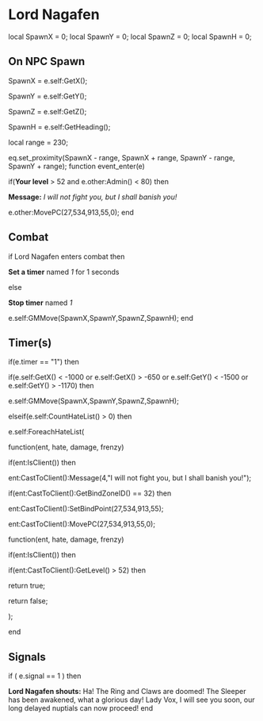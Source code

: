 # Lord Nagafen


local SpawnX = 0;
local SpawnY = 0;
local SpawnZ = 0;
local SpawnH = 0;

## On NPC Spawn

SpawnX = e.self:GetX();

SpawnY = e.self:GetY();

SpawnZ = e.self:GetZ();

SpawnH = e.self:GetHeading();

local range = 230;

eq.set_proximity(SpawnX - range, SpawnX + range, SpawnY - range, SpawnY + range);
function event_enter(e)

if(**Your level** > 52 and e.other:Admin() < 80) then


**Message:** <span class="text-warning">*I will not fight you, but I shall banish you!*</span>


e.other:MovePC(27,534,913,55,0); 
end

## Combat

if Lord Nagafen enters combat  then


**Set a timer** named *1* for 1 seconds

else


**Stop timer** named *1*


e.self:GMMove(SpawnX,SpawnY,SpawnZ,SpawnH);
end

## Timer(s)

if(e.timer == "1") then


if(e.self:GetX() < -1000 or e.self:GetX() > -650 or e.self:GetY() < -1500 or e.self:GetY() > -1170) then



e.self:GMMove(SpawnX,SpawnY,SpawnZ,SpawnH);


elseif(e.self:CountHateList() > 0) then



e.self:ForeachHateList(




function(ent, hate, damage, frenzy)





if(ent:IsClient()) then






ent:CastToClient():Message(4,"I will not fight you, but I shall banish you!");






if(ent:CastToClient():GetBindZoneID() == 32) then







ent:CastToClient():SetBindPoint(27,534,913,55);











ent:CastToClient():MovePC(27,534,913,55,0);












function(ent, hate, damage, frenzy)





if(ent:IsClient()) then






if(ent:CastToClient():GetLevel() > 52) then







return true;














return false;






);

end

## Signals

if ( e.signal == 1 ) then


**Lord Nagafen shouts:** <span class="text-danger">Ha!  The Ring and Claws are doomed!  The Sleeper has been awakened, what a glorious day!  Lady Vox, I will see you soon, our long delayed nuptials can now proceed!</span>
end
